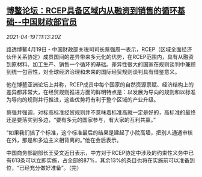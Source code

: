 <!--1618831863000-->
[博鳌论坛：RCEP具备区域内从融资到销售的循环基础--中国财政部官员](https://cn.reuters.com/article/boao-rcep-china-mof-0419-idCNKBS2C618L)
------

<div><i>2021-04-19T11:13:20Z</i></div><p>路透博鳌4月19日 - 中国财政部关税司司长蔡强周一表示，RCEP（区域全面经济伙伴关系协定）成员国间的差异带来多元化的优势，在RCEP范围内，具有从融资到原材料、加工生产、销售一个循环的基础。差异性很大的国家在规则谈判中兼顾到统一包容性，对全球经济治理和未来的国际经贸规则谈判具有借鉴意义。</p><p>他在博鳌亚洲论坛上并称，RCEP成员中每个国家的自然资源禀赋、经济结构上的差异都非常大，在经贸规则推进方面的鲜明特点是：以发展为导向的规则和以标准为导向的规则并行推进，这些优势将有利于整个区域的产业升级。</p><p>蔡强并强调，对标高标准经贸规则并不意味着标准高就一定是好的，高标准的最终还是要落实到多边，“要有多元的国家参与，有大家的互利共赢。”</p><p>“如果我们搞了个标准，这个标准最后的结果是建起了小院高墙，把别人通通审核在外，那是和多边主义相背离的。”他在会后表示。</p><p>中国商务部副部长王受文近日表示，中方对于RCEP协定中涉及的约束性义务中已有613条可以立即实施，占全部的87%，其余13%的条目也将在实施前可以准备到位，“已经充分做好准备”。（完）</p>
